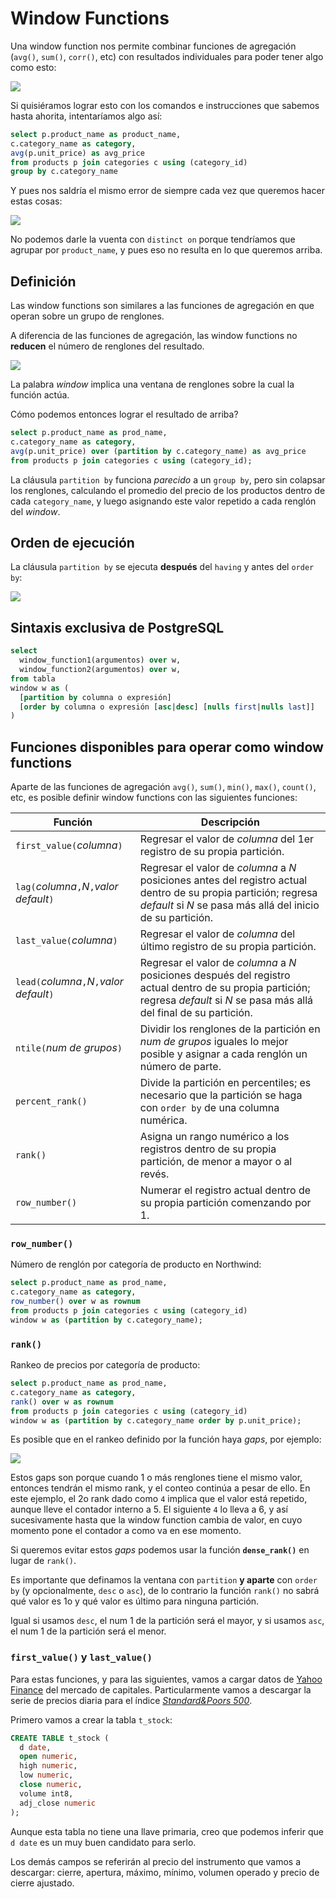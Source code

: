 # Window Functions

Una window function nos permite combinar funciones de agregación (`avg()`, `sum()`, `corr()`, etc) con resultados individuales para poder tener algo como esto:

![](https://i.imgur.com/DNewUP3.png)

Si quisiéramos lograr esto con los comandos e instrucciones que sabemos hasta ahorita, intentaríamos algo así:

```sql
select p.product_name as product_name, 
c.category_name as category, 
avg(p.unit_price) as avg_price
from products p join categories c using (category_id)
group by c.category_name
```

Y pues nos saldría el mismo error de siempre cada vez que queremos hacer estas cosas:

![](https://i.imgur.com/Z0d6dTF.png)

No podemos darle la vuenta con `distinct on` porque tendríamos que agrupar por `product_name`, y pues eso no resulta en lo que queremos arriba.

## Definición

Las window functions son similares a las funciones de agregación en que operan sobre un grupo de renglones.

A diferencia de las funciones de agregación, las window functions no **reducen** el número de renglones del resultado.

![](https://miro.medium.com/max/2400/1*tnYxTRQVXh_xSuqlG3lcDQ.png)

La palabra _window_ implica una ventana de renglones sobre la cual la función actúa.

Cómo podemos entonces lograr el resultado de arriba?

```sql
select p.product_name as prod_name, 
c.category_name as category, 
avg(p.unit_price) over (partition by c.category_name) as avg_price
from products p join categories c using (category_id);
```

La cláusula `partition by` funciona _parecido_ a un `group by`, pero sin colapsar los renglones, calculando el promedio del precio de los productos dentro de cada `category_name`, y luego asignando este valor repetido a cada renglón del _window_.

## Orden de ejecución

La cláusula `partition by` se ejecuta **después** del `having` y antes del `order by`:

![](https://i.imgur.com/fo6mfJG.png)

## Sintaxis exclusiva de PostgreSQL

```sql
select
  window_function1(argumentos) over w,
  window_function2(argumentos) over w,
from tabla
window w as (
  [partition by columna o expresión]
  [order by columna o expresión [asc|desc] [nulls first|nulls last]]
)
```

## Funciones disponibles para operar como window functions

Aparte de las funciones de agregación `avg()`, `sum()`, `min()`, `max()`, `count()`, etc, es posible definir window functions con las siguientes funciones:

|Función|Descripción|
|-|-|
| `first_value(`_columna_`)` | Regresar el valor de _columna_ del 1er registro de su propia partición. |
| `lag(`_columna_`,`_N_`,`_valor default_`)` | Regresar el valor de _columna_ a _N_ posiciones antes del registro actual dentro de su propia partición; regresa _default_ si _N_ se pasa más allá del inicio de su partición. |
| `last_value(`_columna_`)` | Regresar el valor de _columna_ del último registro de su propia partición. |
| `lead(`_columna_`,`_N_`,`_valor default_`)` | Regresar el valor de _columna_ a _N_ posiciones después del registro actual dentro de su propia partición; regresa _default_ si _N_ se pasa más allá del final de su partición.|
| `ntile(`_num de grupos_`)` | Dividir los renglones de la partición en _num de grupos_ iguales lo mejor posible y asignar a cada renglón un número de parte. |
| `percent_rank()` | Divide la partición en percentiles; es necesario que la partición se haga con `order by` de una columna numérica. |
| `rank()` | Asigna un rango numérico a los registros dentro de su propia partición, de menor a mayor o al revés. |
| `row_number()` | Numerar el registro actual dentro de su propia partición comenzando por 1. |

### `row_number()`

Número de renglón por categoría de producto en Northwind:

```sql
select p.product_name as prod_name, 
c.category_name as category, 
row_number() over w as rownum
from products p join categories c using (category_id)
window w as (partition by c.category_name);
```

### `rank()`

Rankeo de precios por categoría de producto:

```sql
select p.product_name as prod_name, 
c.category_name as category, 
rank() over w as rownum
from products p join categories c using (category_id)
window w as (partition by c.category_name order by p.unit_price);
```

Es posible que en el rankeo definido por la función haya _gaps_, por ejemplo:

![](https://i.imgur.com/rF7D9d2.png)

Estos gaps son porque cuando 1 o más renglones tiene el mismo valor, entonces tendrán el mismo rank, y el conteo continúa a pesar de ello. En este ejemplo, el 2o rank dado como `4` implica que el valor está repetido, aunque lleve el contador interno a 5. El siguiente `4` lo lleva a 6, y así sucesivamente hasta que la window function cambia de valor, en cuyo momento pone el contador a como va en ese momento.

Si queremos evitar estos _gaps_ podemos usar la función **`dense_rank()`** en lugar de `rank()`.

Es importante que definamos la ventana con `partition` **y aparte** con `order by` (y opcionalmente, `desc` o `asc`), de lo contrario la función `rank()` no sabrá qué valor es 1o y qué valor es último para ninguna partición.

Igual si usamos `desc`, el num 1 de la partición será el mayor, y si usamos `asc`, el num 1 de la partición será el menor.

### `first_value()` y `last_value()`

Para estas funciones, y para las siguientes, vamos a cargar datos de [Yahoo Finance](https://finance.yahoo.com/) del mercado de capitales. Particularmente vamos a descargar la serie de precios diaria para el índice [_Standard&Poors 500_](https://finance.yahoo.com/quote/%5EGSPC?p=^GSPC&.tsrc=fin-srch).

Primero vamos a crear la tabla `t_stock`:

```sql
CREATE TABLE t_stock (
  d date,
  open numeric,
  high numeric,
  low numeric,
  close numeric,
  volume int8,
  adj_close numeric
);
```

Aunque esta tabla no tiene una llave primaria, creo que podemos inferir que `d date` es un muy buen candidato para serlo. 

Los demás campos se referirán al precio del instrumento que vamos a descargar: cierre, apertura, máximo, mínimo, volumen operado y precio de cierre ajustado.








